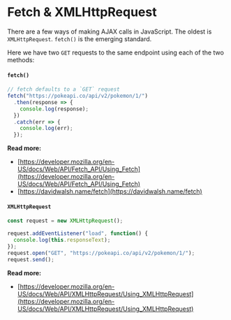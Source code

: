 # Fetch & XMLHttpRequest

There are a few ways of making AJAX calls in JavaScript. The oldest is `XMLHttpRequest`. `fetch()` is the emerging standard.

Here we have two `GET` requests to the same endpoint using each of the two methods:

#### `fetch()`

```js
// fetch defaults to a `GET` request
fetch("https://pokeapi.co/api/v2/pokemon/1/")
  .then(response => {
    console.log(response);
  })
  .catch(err => {
    console.log(err);
  });
```

**Read more:**

- [https://developer.mozilla.org/en-US/docs/Web/API/Fetch_API/Using_Fetch](https://developer.mozilla.org/en-US/docs/Web/API/Fetch_API/Using_Fetch)
- [https://davidwalsh.name/fetch](https://davidwalsh.name/fetch)

#### `XMLHttpRequest`

```js
const request = new XMLHttpRequest();

request.addEventListener("load", function() {
  console.log(this.responseText);
});
request.open("GET", "https://pokeapi.co/api/v2/pokemon/1/");
request.send();
```

**Read more:**

- [https://developer.mozilla.org/en-US/docs/Web/API/XMLHttpRequest/Using_XMLHttpRequest](https://developer.mozilla.org/en-US/docs/Web/API/XMLHttpRequest/Using_XMLHttpRequest)
